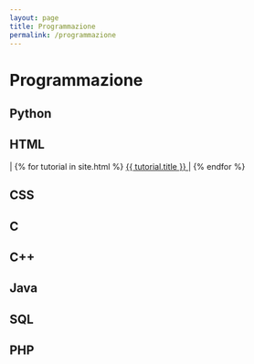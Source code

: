 ```yaml
---
layout: page
title: Programmazione
permalink: /programmazione
---
```


<div class="container">
  <h1 class="heading">Programmazione</h1>
  <h2>Python</h2>
  <h2>HTML</h2>
  | 
  {% for tutorial in site.html %}
      <a href="{{ tutorial.url }}">
        {{ tutorial.title }}
      </a> |
  {% endfor %}
  <h2>CSS</h2>
  <h2>C</h2>
  <h2>C++</h2>
  <h2>Java</h2>
  <h2>SQL</h2>
  <h2>PHP</h2>
</div>